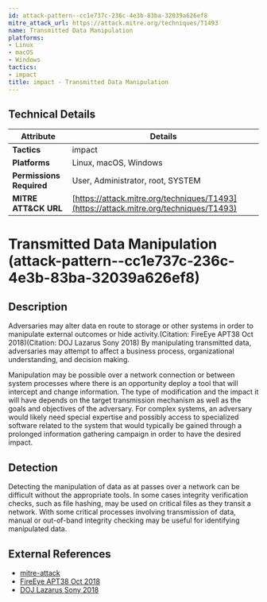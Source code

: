 ```yaml
---
id: attack-pattern--cc1e737c-236c-4e3b-83ba-32039a626ef8
mitre_attack_url: https://attack.mitre.org/techniques/T1493
name: Transmitted Data Manipulation
platforms:
- Linux
- macOS
- Windows
tactics:
- impact
title: impact - Transmitted Data Manipulation
---
```


## Technical Details

| Attribute | Details |
|-----------|----------|
| **Tactics** | impact |
| **Platforms** | Linux, macOS, Windows |
| **Permissions Required** | User, Administrator, root, SYSTEM |
| **MITRE ATT&CK URL** | [https://attack.mitre.org/techniques/T1493](https://attack.mitre.org/techniques/T1493) |

# Transmitted Data Manipulation (attack-pattern--cc1e737c-236c-4e3b-83ba-32039a626ef8)

## Description
Adversaries may alter data en route to storage or other systems in order to manipulate external outcomes or hide activity.(Citation: FireEye APT38 Oct 2018)(Citation: DOJ Lazarus Sony 2018) By manipulating transmitted data, adversaries may attempt to affect a business process, organizational understanding, and decision making. 

Manipulation may be possible over a network connection or between system processes where there is an opportunity deploy a tool that will intercept and change information. The type of modification and the impact it will have depends on the target transmission mechanism as well as the goals and objectives of the adversary. For complex systems, an adversary would likely need special expertise and possibly access to specialized software related to the system that would typically be gained through a prolonged information gathering campaign in order to have the desired impact.

## Detection
Detecting the manipulation of data as at passes over a network can be difficult without the appropriate tools. In some cases integrity verification checks, such as file hashing, may be used on critical files as they transit a network. With some critical processes involving transmission of data, manual or out-of-band integrity checking may be useful for identifying manipulated data.

## External References
- [mitre-attack](https://attack.mitre.org/techniques/T1493)
- [FireEye APT38 Oct 2018](https://content.fireeye.com/apt/rpt-apt38)
- [DOJ Lazarus Sony 2018](https://www.justice.gov/opa/press-release/file/1092091/download)
